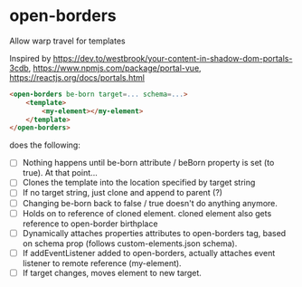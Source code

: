 # open-borders
Allow warp travel for templates

Inspired by https://dev.to/westbrook/your-content-in-shadow-dom-portals-3cdb, https://www.npmjs.com/package/portal-vue, https://reactjs.org/docs/portals.html

```html
<open-borders be-born target=... schema=...>
    <template>
        <my-element></my-element>
    </template>
</open-borders>
```

does the following:

- [ ] Nothing happens until be-born attribute / beBorn property is set (to true).  At that point...
- [ ] Clones the template into the location specified by target string 
- [ ] If no target string, just clone and append to parent (?) 
- [ ] Changing be-born back to false / true doesn't do anything anymore. 
- [ ]  Holds on to reference of cloned element.  cloned element also gets reference to open-border birthplace 
- [ ] Dynamically attaches properties attributes to open-borders tag, based on schema prop (follows custom-elements.json schema). 
- [ ] If addEventListener added to open-borders, actually attaches event listener to remote reference (my-element).
- [ ] If target changes, moves element to new target.
